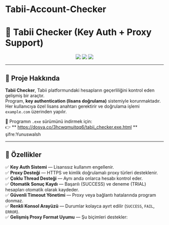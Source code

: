 # Tabii-Account-Checker

# 🔐 Tabii Checker (Key Auth + Proxy Support)

<p align="center">
  <img src="https://img.shields.io/badge/Python-3.10+-blue?logo=python">
  <img src="https://img.shields.io/badge/Status-Stable-brightgreen">
  <img src="https://img.shields.io/badge/License-Private-red">
</p>

---

## 🧠 Proje Hakkında

**Tabii Checker**, Tabii platformundaki hesapların geçerliliğini kontrol eden gelişmiş bir araçtır.  
Program, **key authentication (lisans doğrulama)** sistemiyle korunmaktadır.  
Her kullanıcıya özel lisans anahtarı gerektirir ve doğrulama işlemi `example.com` üzerinden yapılır.

💾 Programın `.exe` sürümünü indirmek için:  
👉 ** https://dosya.co/3hcwqmuitqq6/tabii_checker.exe.html
**
şifre:Yunuswalsh

---

## 🚀 Özellikler

✅ **Key Auth Sistemi** — Lisanssız kullanım engellenir.  
✅ **Proxy Desteği** — HTTPS ve kimlik doğrulamalı proxy türleri desteklenir.  
✅ **Çoklu Thread Desteği** — Aynı anda onlarca hesabı kontrol eder.  
✅ **Otomatik Sonuç Kaydı** — Başarılı (SUCCESS) ve deneme (TRIAL) hesapları otomatik olarak kaydeder.  
✅ **Güvenli Timeout Yönetimi** — Proxy veya bağlantı hatalarında program donmaz.  
✅ **Renkli Konsol Arayüzü** — Durumlar kolayca ayırt edilir (`SUCCESS`, `FAIL`, `ERROR`).  
✅ **Gelişmiş Proxy Format Uyumu** — Şu biçimleri destekler:
